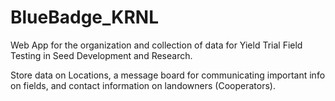 # BlueBadge_KRNL

Web App for the organization and collection of data for Yield Trial Field Testing in Seed Development and Research.

Store data on Locations, a message board for communicating important info on fields, and contact information on landowners (Cooperators).
